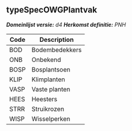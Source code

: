 ## typeSpecOWGPlantvak

*__Domeinlijst versie:__ d4*
*__Herkomst definitie:__ PNH*

|__Code__ |__Description__	|
|	---	|	---	|
| BOD | Bodembedekkers |
| ONB | Onbekend |
| BOSP | Bosplantsoen |
| KLIP | Klimplanten |
| VASP | Vaste planten |
| HEES | Heesters |
| STRR | Struikrozen |
| WISP | Wisselperken |
